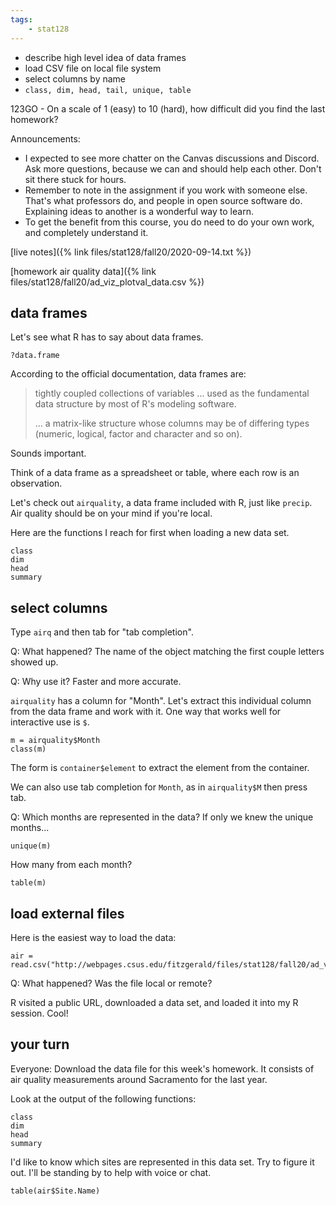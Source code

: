 ```yaml
---
tags:
    - stat128
---
```


- describe high level idea of data frames
- load CSV file on local file system
- select columns by name
- `class, dim, head, tail, unique, table`

123GO - On a scale of 1 (easy) to 10 (hard), how difficult did you find the last homework?

Announcements:

- I expected to see more chatter on the Canvas discussions and Discord.
    Ask more questions, because we can and should help each other.
    Don't sit there stuck for hours.
- Remember to note in the assignment if you work with someone else.
    That's what professors do, and people in open source software do.
    Explaining ideas to another is a wonderful way to learn.
- To get the benefit from this course, you do need to do your own work, and completely understand it.

[live notes]({% link files/stat128/fall20/2020-09-14.txt %})

[homework air quality data]({% link files/stat128/fall20/ad_viz_plotval_data.csv %})


## data frames

Let's see what R has to say about data frames.

```{r}
?data.frame
```

According to the official documentation, data frames are:

> tightly coupled collections of variables ... used as the fundamental data structure by most of R's modeling software.
>
> ... a matrix-like structure whose columns may be of differing types (numeric, logical, factor and character and so on).

Sounds important.

Think of a data frame as a spreadsheet or table, where each row is an observation.

Let's check out `airquality`, a data frame included with R, just like `precip`.
Air quality should be on your mind if you're local.

Here are the functions I reach for first when loading a new data set.

```{r}
class
dim
head
summary
```

## select columns

Type `airq` and then tab for "tab completion".

Q: What happened?
The name of the object matching the first couple letters showed up.

Q: Why use it?
Faster and more accurate.

`airquality` has a column for "Month".
Let's extract this individual column from the data frame and work with it.
One way that works well for interactive use is `$`.

```{r}
m = airquality$Month
class(m)
```

The form is `container$element` to extract the element from the container.

We can also use tab completion for `Month`, as in `airquality$M` then press tab.

Q: Which months are represented in the data?
If only we knew the unique months...

```{r}
unique(m)
```

How many from each month?

```{r}
table(m)
```


## load external files


Here is the easiest way to load the data:

```{r}
air = read.csv("http://webpages.csus.edu/fitzgerald/files/stat128/fall20/ad_viz_plotval_data.csv")
```

Q: What happened?
Was the file local or remote?

R visited a public URL, downloaded a data set, and loaded it into my R session.
Cool!


## your turn

Everyone: Download the data file for this week's homework.
It consists of air quality measurements around Sacramento for the last year.

Look at the output of the following functions:

```{r}
class
dim
head
summary
```

I'd like to know which sites are represented in this data set.
Try to figure it out.
I'll be standing by to help with voice or chat.

```{r}
table(air$Site.Name)
```
